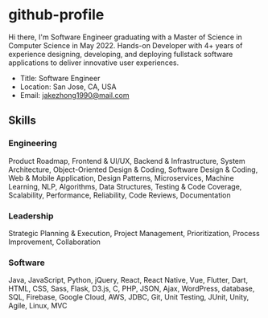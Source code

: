 # github-profile

Hi there, I'm Software Engineer graduating with a Master of Science in Computer Science in May 2022. Hands-on Developer with 4+ years of experience designing, developing, and deploying fullstack software applications to deliver innovative user experiences.

- Title: Software Engineer
- Location: San Jose, CA, USA
- Email: jakezhong1990@mail.com

## Skills
### Engineering
Product Roadmap, Frontend & UI/UX, Backend & Infrastructure, System Architecture, Object-Oriented Design & Coding, Software Design & Coding, Web & Mobile Application, Design Patterns, Microservices, Machine Learning, NLP, Algorithms, Data Structures, Testing & Code Coverage, Scalability, Performance, Reliability, Code Reviews, Documentation

### Leadership
Strategic Planning & Execution, Project Management, Prioritization, Process Improvement, Collaboration

### Software
Java, JavaScript, Python, jQuery, React, React Native, Vue, Flutter, Dart, HTML, CSS, Sass, Flask, D3.js, C, PHP, JSON, Ajax, WordPress, database, SQL, Firebase, Google Cloud, AWS, JDBC, Git, Unit Testing, JUnit, Unity, Agile, Linux, MVC
